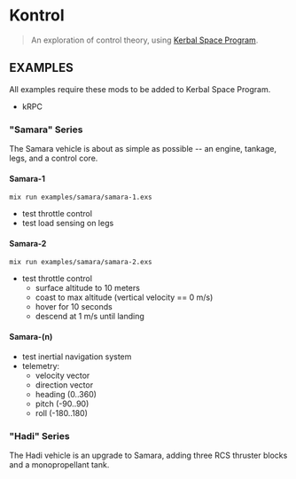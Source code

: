 # Kontrol

> An exploration of control theory, using
> [Kerbal Space Program](https://www.kerbalspaceprogram.com).

## EXAMPLES

All examples require these mods to be added to Kerbal Space Program.

* kRPC

### "Samara" Series

The Samara vehicle is about as simple as possible -- an engine, tankage, legs, and a control core.

#### Samara-1

    mix run examples/samara/samara-1.exs

* test throttle control
* test load sensing on legs

#### Samara-2

    mix run examples/samara/samara-2.exs

* test throttle control
  * surface altitude to 10 meters
  * coast to max altitude (vertical velocity == 0 m/s)
  * hover for 10 seconds
  * descend at 1 m/s until landing

#### Samara-(n)

* test inertial navigation system
* telemetry:
  * velocity vector
  * direction vector
  * heading (0..360)
  * pitch (-90..90)
  * roll (-180..180)

### "Hadi" Series

The Hadi vehicle is an upgrade to Samara, adding three RCS thruster blocks and a monopropellant tank.
